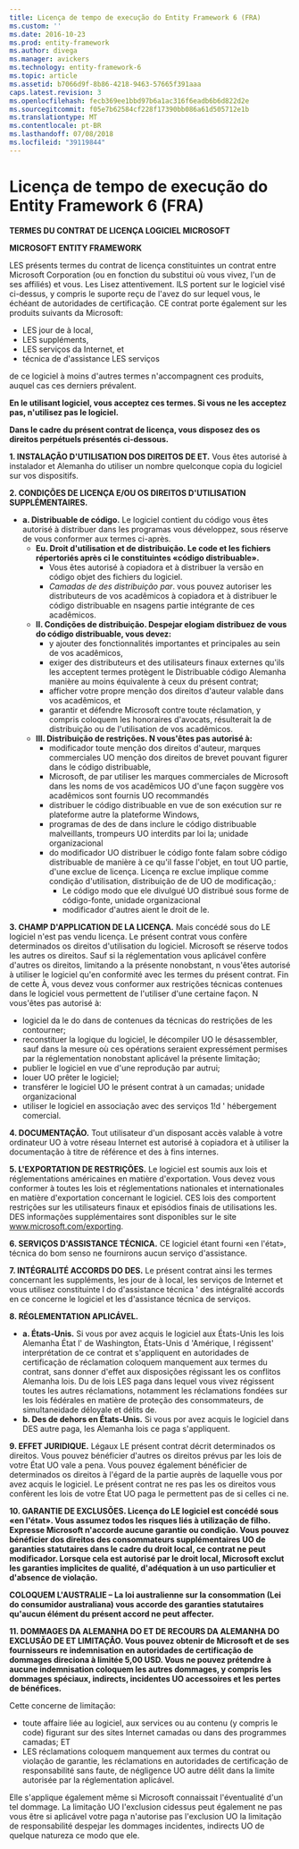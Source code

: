 ```yaml
---
title: Licença de tempo de execução do Entity Framework 6 (FRA)
ms.custom: ''
ms.date: 2016-10-23
ms.prod: entity-framework
ms.author: divega
ms.manager: avickers
ms.technology: entity-framework-6
ms.topic: article
ms.assetid: b7066d9f-8b86-4218-9463-57665f391aaa
caps.latest.revision: 3
ms.openlocfilehash: fecb369ee1bbd97b6a1ac316f6eadb6b6d822d2e
ms.sourcegitcommit: f05e7b62584cf228f17390bb086a61d505712e1b
ms.translationtype: MT
ms.contentlocale: pt-BR
ms.lasthandoff: 07/08/2018
ms.locfileid: "39119844"
---
```

# <a name="entity-framework-6-runtime-license-fra"></a>Licença de tempo de execução do Entity Framework 6 (FRA)
**TERMES DU CONTRAT DE LICENÇA LOGICIEL MICROSOFT**

**MICROSOFT ENTITY FRAMEWORK**

LES présents termes du contrat de licença constituintes un contrat entre Microsoft Corporation (ou en fonction du substitui où vous vivez, l'un de ses affiliés) et vous. Les Lisez attentivement. ILS portent sur le logiciel visé ci-dessus, y compris le suporte reçu de l'avez do sur lequel vous, le échéant de autoridades de certificação. CE contrat porte également sur les produits suivants da Microsoft:

-   LES jour de à local,
-   LES suppléments,
-   LES serviços da Internet, et
-   técnica de d'assistance LES serviços

de ce logiciel à moins d'autres termes n'accompagnent ces produits, auquel cas ces derniers prévalent.

**En le utilisant logiciel, vous acceptez ces termes. Si vous ne les acceptez pas, n'utilisez pas le logiciel.**

**Dans le cadre du présent contrat de licença, vous disposez des os direitos perpétuels présentés ci-dessous.**

**1.    INSTALAÇÃO D'UTILISATION DOS DIREITOS DE ET.** Vous êtes autorisé à instalador et Alemanha do utiliser un nombre quelconque copia du logiciel sur vos dispositifs.

**2.    CONDIÇÕES DE LICENÇA E/OU OS DIREITOS D'UTILISATION SUPPLÉMENTAIRES.**

-   **a.    Distribuable de código.** Le logiciel contient du código vous êtes autorisé à distribuer dans les programas vous développez, sous réserve de vous conformer aux termes ci-après.
    -   **Eu.      Droit d'utilisation et de distribuição. Le code et les fichiers répertoriés après ci le constituintes «código distribuable».**
        -   Vous êtes autorisé à copiadora et à distribuer la versão en código objet des fichiers du logiciel.
        -   *Camadas de des distribuição par*. vous pouvez autoriser les distributeurs de vos acadêmicos à copiadora et à distribuer le código distribuable en nsagens partie intégrante de ces acadêmicos.
    -   **II.    Condições de distribuição. Despejar elogiam distribuez de vous do código distribuable, vous devez:**
        -   y ajouter des fonctionnalités importantes et principales au sein de vos acadêmicos,
        -   exiger des distributeurs et des utilisateurs finaux externes qu'ils les acceptent termes protègent le Distribuable código Alemanha manière au moins équivalente à ceux du présent contrat;
        -   afficher votre propre menção dos direitos d'auteur valable dans vos acadêmicos, et
        -   garantir et défendre Microsoft contre toute réclamation, y compris coloquem les honoraires d'avocats, résulterait la de distribuição ou de l'utilisation de vos acadêmicos.
    -   **III.   Distribuição de restrições. N vous'êtes pas autorisé à:**
        -   modificador toute menção dos direitos d'auteur, marques commerciales UO menção dos direitos de brevet pouvant figurer dans le código distribuable,
        -   Microsoft, de par utiliser les marques commerciales de Microsoft dans les noms de vos acadêmicos UO d'une façon suggère vos acadêmicos sont fournis UO recommandés
        -   distribuer le código distribuable en vue de son exécution sur re plateforme autre la plateforme Windows,
        -   programas de des de dans inclure le código distribuable malveillants, trompeurs UO interdits par loi la; unidade organizacional
        -   do modificador UO distribuer le código fonte falam sobre código distribuable de manière à ce qu'il fasse l'objet, en tout UO partie, d'une exclue de licença. Licença re exclue implique comme condição d'utilisation, distribuição de de UO de modificação,:
            -   Le código modo que ele divulgué UO distribué sous forme de código-fonte, unidade organizacional
            -   modificador d'autres aient le droit de le.

**3.    CHAMP D'APPLICATION DE LA LICENÇA.** Mais concédé sous do LE logiciel n'est pas vendu licença. Le présent contrat vous confère determinados os direitos d'utilisation du logiciel. Microsoft se réserve todos les autres os direitos. Sauf si la réglementation vous aplicável confère d'autres os direitos, limitando a la présente nonobstant, n vous'êtes autorisé à utiliser le logiciel qu'en conformité avec les termes du présent contrat. Fin de cette À, vous devez vous conformer aux restrições técnicas contenues dans le logiciel vous permettent de l'utiliser d'une certaine façon. N vous'êtes pas autorisé à:

-   logiciel da le do dans de contenues da técnicas do restrições de les contourner;
-   reconstituer la logique du logiciel, le décompiler UO le désassembler, sauf dans la mesure où ces opérations seraient expressément permises par la réglementation nonobstant aplicável la présente limitação;
-   publier le logiciel en vue d'une reprodução par autrui;
-   louer UO prêter le logiciel;
-   transférer le logiciel UO le présent contrat à un camadas; unidade organizacional
-   utiliser le logiciel en associação avec des serviços 1!d ' hébergement comercial.

**4.    DOCUMENTAÇÃO.** Tout utilisateur d'un disposant accès valable à votre ordinateur UO à votre réseau Internet est autorisé à copiadora et à utiliser la documentação à titre de référence et des à fins internes.

**5.    L'EXPORTATION DE RESTRIÇÕES.** Le logiciel est soumis aux lois et réglementations américaines en matière d'exportation. Vous devez vous conformer à toutes les lois et réglementations nationales et internationales en matière d'exportation concernant le logiciel. CES lois des comportent restrições sur les utilisateurs finaux et episódios finais de utilisations les. DES informações supplémentaires sont disponibles sur le site www.microsoft.com/exporting.

**6.    SERVIÇOS D'ASSISTANCE TÉCNICA.** CE logiciel étant fourni «en l'état», técnica do bom senso ne fournirons aucun serviço d'assistance.

**7.    INTÉGRALITÉ ACCORDS DO DES.** Le présent contrat ainsi les termes concernant les suppléments, les jour de à local, les serviços de Internet et vous utilisez constituinte l do d'assistance técnica ' des intégralité accords en ce concerne le logiciel et les d'assistance técnica de serviços.

**8.    RÉGLEMENTATION APLICÁVEL.**

-   **a.    États-Unis.** Si vous por avez acquis le logiciel aux États-Unis les lois Alemanha État l' de Washington, États-Unis d 'Amérique, l régissent' interprétation de ce contrat et s'appliquent en autoridades de certificação de réclamation coloquem manquement aux termes du contrat, sans donner d'effet aux disposições régissant les os conflitos Alemanha lois. Du de lois LES paga dans lequel vous vivez régissent toutes les autres réclamations, notamment les réclamations fondées sur les lois fédérales en matière de proteção des consommateurs, de simultaneidade déloyale et délits de.
-   **b.    Des de dehors en États-Unis.** Si vous por avez acquis le logiciel dans DES autre paga, les Alemanha lois ce paga s'appliquent.

**9.    EFFET JURIDIQUE.** Légaux LE présent contrat décrit determinados os direitos. Vous pouvez bénéficier d'autres os direitos prévus par les lois de votre État UO vale a pena. Vous pouvez également bénéficier de determinados os direitos à l'égard de la partie auprès de laquelle vous por avez acquis le logiciel. Le présent contrat ne res pas les os direitos vous confèrent les lois de votre État UO paga le permettent pas de si celles ci ne.

**10.  GARANTIE DE EXCLUSÕES. Licença do LE logiciel est concédé sous «en l'état». Vous assumez todos les risques liés à utilização de filho. Expresse Microsoft n'accorde aucune garantie ou condição. Vous pouvez bénéficier dos direitos des consommateurs supplémentaires UO de garanties statutaires dans le cadre du droit local, ce contrat ne peut modificador. Lorsque cela est autorisé par le droit local, Microsoft exclut les garanties implicites de qualité, d'adéquation à un uso particulier et d'absence de violação.**

**COLOQUEM L'AUSTRALIE – La loi australienne sur la consommation (Lei do consumidor australiana) vous accorde des garanties statutaires qu'aucun élément du présent accord ne peut affecter.**

**11.  DOMMAGES DA ALEMANHA DO ET DE RECOURS DA ALEMANHA DO EXCLUSÃO DE ET LIMITAÇÃO. Vous pouvez obtenir de Microsoft et de ses fournisseurs re indemnisation en autoridades de certificação de dommages direciona à limitée 5,00 USD. Vous ne pouvez prétendre à aucune indemnisation coloquem les autres dommages, y compris les dommages spéciaux, indirects, incidentes UO accessoires et les pertes de bénéfices.**

Cette concerne de limitação:

-   toute affaire liée au logiciel, aux services ou au contenu (y compris le code) figurant sur des sites Internet camadas ou dans des programmes camadas; ET
-   LES réclamations coloquem manquement aux termes du contrat ou violação de garantie, les réclamations en autoridades de certificação de responsabilité sans faute, de négligence UO autre délit dans la limite autorisée par la réglementation aplicável.

Elle s'applique également même si Microsoft connaissait l'éventualité d'un tel dommage. La limitação UO l'exclusion cidessus peut également ne pas vous être si aplicável votre paga n'autorise pas l'exclusion UO la limitação de responsabilité despejar les dommages incidentes, indirects UO de quelque natureza ce modo que ele.
